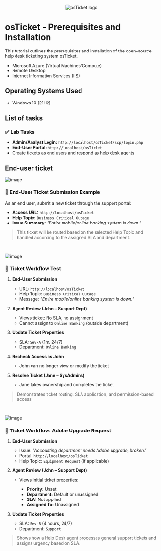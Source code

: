 <p align="center">
<img src="https://i.imgur.com/Clzj7Xs.png" alt="osTicket logo"/>
</p>

<h1>osTicket - Prerequisites and Installation</h1>
This tutorial outlines the prerequisites and installation of the open-source help desk ticketing system osTicket.<br />




- Microsoft Azure (Virtual Machines/Compute)
- Remote Desktop
- Internet Information Services (IIS)

<h2>Operating Systems Used </h2>

- Windows 10</b> (21H2)

<h2>List of tasks</h2>


### ✅ Lab Tasks

* **Admin/Analyst Login:** `http://localhost/osTicket/scp/login.php`
* **End-User Portal:** `http://localhost/osTicket`
* Create tickets as end users and respond as help desk agents


<h2>End-user ticket</h2>

![image](https://github.com/user-attachments/assets/24b14074-aac2-4c8e-9c6b-6acc9ede8033)

<p>

### 🎫 End-User Ticket Submission Example

As an end user, submit a new ticket through the support portal:

* **Access URL:** `http://localhost/osTicket`
* **Help Topic:** `Business Critical Outage`
* **Issue Summary:**
  *"Entire mobile/online banking system is down."*

> This ticket will be routed based on the selected Help Topic and handled according to the assigned SLA and department.

</p>
<br />

![image](https://github.com/user-attachments/assets/11d4eb64-c20c-44f4-9c00-8c6c49f57650)

<p>


### 🧪 Ticket Workflow Test

1. **End-User Submission**

   * URL: `http://localhost/osTicket`
   * Help Topic: `Business Critical Outage`
   * Message: *"Entire mobile/online banking system is down."*

2. **Agent Review (John – Support Dept)**

   * Views ticket: No SLA, no assignment
   * Cannot assign to `Online Banking` (outside department)

3. **Update Ticket Properties**

   * SLA: `Sev-A` (1hr, 24/7)
   * Department: `Online Banking`

4. **Recheck Access as John**

   * John can no longer view or modify the ticket

5. **Resolve Ticket (Jane – SysAdmins)**

   * Jane takes ownership and completes the ticket

> Demonstrates ticket routing, SLA application, and permission-based access.


</p>
<br />

![image](https://github.com/user-attachments/assets/c6f8eeaf-cfe7-48c5-b26d-4629a884232e)

<p>


### 🧪 Ticket Workflow: Adobe Upgrade Request

1. **End-User Submission**

   * Issue: *"Accounting department needs Adobe upgrade, broken."*
   * Portal: `http://localhost/osTicket`
   * Help Topic: `Equipment Request` (if applicable)

2. **Agent Review (John – Support Dept)**

   * Views initial ticket properties:

     * **Priority:** Unset
     * **Department:** Default or unassigned
     * **SLA:** Not applied
     * **Assigned To:** Unassigned

3. **Update Ticket Properties**

   * SLA: `Sev-B` (4 hours, 24/7)
   * Department: `Support`

> Shows how a Help Desk agent processes general support tickets and assigns urgency based on SLA.

